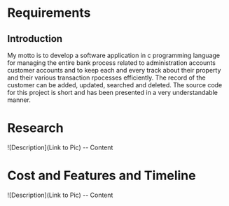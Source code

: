 # Requirements

## Introduction

My motto is to develop a software application in c programming language for managing the entire bank process related to administration accounts customer accounts and to keep each and every track about their property and their various transaction rpocesses efficiently. The record of the customer can be added, updated, searched and deleted. The source code for this project is short and has been presented in a very understandable manner.

# Research

![Description](Link to Pic) -- Content

# Cost and Features and Timeline

![Description](Link to Pic) -- Content


